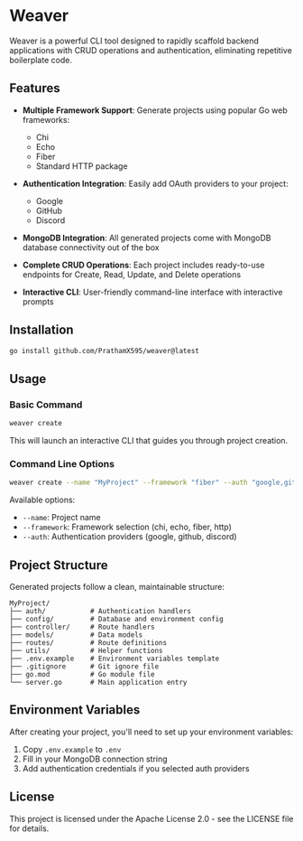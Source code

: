 # Weaver

Weaver is a powerful CLI tool designed to rapidly scaffold backend applications with CRUD operations and authentication, eliminating repetitive boilerplate code.

## Features

- **Multiple Framework Support**: Generate projects using popular Go web frameworks:
    - Chi
    - Echo
    - Fiber
    - Standard HTTP package

- **Authentication Integration**: Easily add OAuth providers to your project:
    - Google
    - GitHub
    - Discord

- **MongoDB Integration**: All generated projects come with MongoDB database connectivity out of the box

- **Complete CRUD Operations**: Each project includes ready-to-use endpoints for Create, Read, Update, and Delete operations

- **Interactive CLI**: User-friendly command-line interface with interactive prompts

## Installation

```bash
go install github.com/PrathamX595/weaver@latest
```

## Usage

### Basic Command

```bash
weaver create
```

This will launch an interactive CLI that guides you through project creation.

### Command Line Options

```bash
weaver create --name "MyProject" --framework "fiber" --auth "google,github"
```

Available options:
- `--name`: Project name
- `--framework`: Framework selection (chi, echo, fiber, http)
- `--auth`: Authentication providers (google, github, discord)

## Project Structure

Generated projects follow a clean, maintainable structure:

```
MyProject/
├── auth/           # Authentication handlers
├── config/         # Database and environment config
├── controller/     # Route handlers
├── models/         # Data models
├── routes/         # Route definitions
├── utils/          # Helper functions
├── .env.example    # Environment variables template
├── .gitignore      # Git ignore file
├── go.mod          # Go module file
└── server.go       # Main application entry
```

## Environment Variables

After creating your project, you'll need to set up your environment variables:

1. Copy `.env.example` to `.env`
2. Fill in your MongoDB connection string
3. Add authentication credentials if you selected auth providers

## License

This project is licensed under the Apache License 2.0 - see the LICENSE file for details.